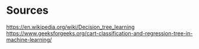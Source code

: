 # Sources
https://en.wikipedia.org/wiki/Decision_tree_learning
https://www.geeksforgeeks.org/cart-classification-and-regression-tree-in-machine-learning/